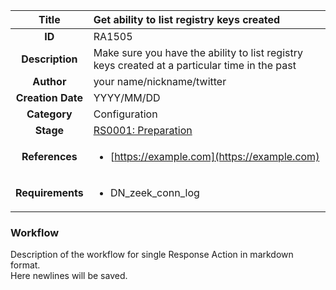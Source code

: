 | Title                       | Get ability to list registry keys created         |
|:---------------------------:|:--------------------|
| **ID**                      | RA1505            |
| **Description**             | Make sure you have the ability to list registry keys created at a particular time in the past   |
| **Author**                  | your name/nickname/twitter        |
| **Creation Date**           | YYYY/MM/DD |
| **Category**                | Configuration      |
| **Stage**                   |[RS0001: Preparation](../Response_Stages/RS0001.md)| 
| **References** |<ul><li>[https://example.com](https://example.com)</li></ul>|
| **Requirements** |<ul><li>DN_zeek_conn_log</li></ul>|

### Workflow

Description of the workflow for single Response Action in markdown format.  
Here newlines will be saved.
